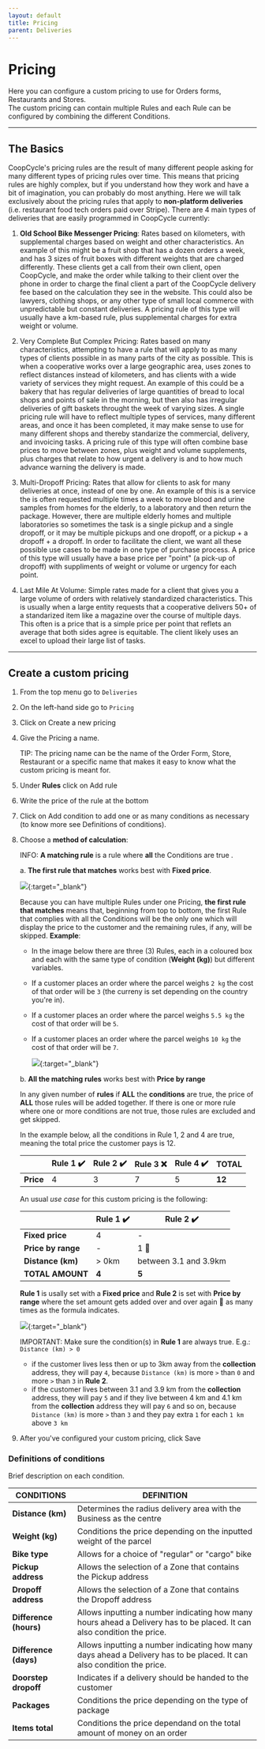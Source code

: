```yaml
---
layout: default
title: Pricing
parent: Deliveries
---
```


# Pricing

<div class="alert mt-3 alert-info" role="alert">
Here you can configure a custom pricing to use for Orders forms, Restaurants and Stores.<br>
The custom pricing can contain multiple Rules and each Rule can be configured by combining the different Conditions. <!--See <a href="/en/admin/deliveries/pricing/#definitions-of-conditions">Definitions of Conditions</a> to know more.-->

</div>

---

## The Basics
CoopCycle's pricing rules are the result of many different people asking for many different types of pricing rules over time. This means that pricing rules are highly complex, but if you understand how they work and have a bit of imagination, you can probably do most anything. Here we will talk exclusively about the pricing rules that apply to **non-platform deliveries** (i.e. restaurant food tech orders paid over Stripe). There are 4 main types of deliveries that are easily programmed in CoopCycle currently:

1. **Old School Bike Messenger Pricing**: Rates based on kilometers, with supplemental charges based on weight and other characteristics. An example of this might be a fruit shop that has a dozen orders a week, and has 3 sizes of fruit boxes with different weights that are charged differently. These clients get a call from their own client, open CoopCycle, and make the order while talking to their client over the phone in order to charge the final client a part of the CoopCycle delivery fee based on the calculation they see in the website. This could also be lawyers, clothing shops, or any other type of small local commerce with unpredictable but constant deliveries. A pricing rule of this type will usually have a km-based rule, plus supplemental charges for extra weight or volume. 

2. Very Complete But Complex Pricing: Rates based on many characteristics, attempting to have a rule that will apply to as many types of clients possible in as many parts of the city as possible. This is when a cooperative works over a large geographic area, uses zones to reflect distances instead of kilometers, and has clients with a wide variety of services they might request. An example of this could be a bakery that has regular deliveries of large quantities of bread to local shops and points of sale in the morning, but then also has irregular deliveries of gift baskets throught the week of varying sizes. A single pricing rule will have to reflect multiple types of services, many different areas, and once it has been completed, it may make sense to use for many different shops and thereby standarize the commercial, delivery, and invoicing tasks. A pricing rule of this type will often combine base prices to move between zones, plus weight and volume supplements, plus charges that relate to how urgent a delivery is and to how much advance warning the delivery is made. 

3. Multi-Dropoff Pricing: Rates that allow for clients to ask for many deliveries at once, instead of one by one. An example of this is a service the is often requested multiple times a week to move blood and urine samples from homes for the elderly, to a laboratory and then return the package. However, there are multiple elderly homes and multiple laboratories so sometimes the task is a single pickup and a single dropoff, or it may be multiple pickups and one dropoff, or a pickup + a dropoff + a dropoff. In order to facilitate the client, we want all these possible use cases to be made in one type of purchase process. A price of this type will usually have a base price per "point" (a pick-up of dropoff) with suppliments of weight or volume or urgency for each point. 

4. Last Mile At Volume: Simple rates made for a client that gives you a large volume of orders with relatively standardized characteristics. This is usually when a large entity requests that a cooperative delivers 50+ of a standarized item like a magazine over the course of multiple days. This often is a price that is a simple price per point that reflets an average that both sides agree is equitable. The client likely uses an excel to upload their large list of tasks. 

---

## Create a custom pricing
1. From the top menu go to `Deliveries`
2. On the left-hand side go to `Pricing`
3. Click on <span class="badge badge-success"><i class="fa fa-plus"></i> Create a new pricing</span>
4. Give the Pricing a name.
   
   <span class="badge badge-info">TIP:</span><span> The pricing name can be the name of the Order Form, Store, Restaurant or a specific name that makes it easy to know what the custom pricing is meant for</span>.
5. Under **Rules** click on <span class="badge badge-success"> <i class="fa fa-plus"></i> Add rule</span>
6. Write the price of the rule at the bottom
7. Click on <span class="badge badge-warning"><i class="fa fa-plus"></i> Add condition</span> to add one or as many conditions as necessary (to know more see Definitions of conditions).
8. Choose a **method of calculation**:
   
      <span class="badge badge-info">INFO: </span><span> <strong>A matching rule</strong> is a rule where <strong>all</strong> the Conditions are true </span>.
   
   a. **The first rule that matches** works best with **Fixed price**.

      [![](/assets/images/pricingFirstRulePlusFixedPrice.png)](/assets/images/pricingFirstRulePlusFixedPrice.png){:target="\_blank"}

    Because you can have multiple Rules under one Pricing, **the first rule that matches** means that, beginning from top to bottom, the first Rule that complies with all the Conditions will be the only one which will display the price to the customer and the remaining rules, if any, will be skipped.
    **Example**:
     - In the image below there are three (3) Rules, each in a coloured box and each with the same type of condition (**Weight (kg)**) but different variables.
     - If a customer places an order where the parcel weighs `2 kg` the cost of that order will be `3` (the curreny is set depending on the country you're in).
     - If a customer places an order where the parcel weighs `5.5 kg` the cost of that order will be `5`.
     - If a customer places an order where the parcel weighs `10 kg` the cost of that order will be `7`.
  
         [![](/assets/images/pricingFirstMatchingRule.png)](/assets/images/pricingFirstMatchingRule.png){:target="\_blank"}  


    b. **All the matching rules** works best with **Price by range**

      In any given number of **rules** if **ALL** the **conditions** are true, the price of **ALL** those rules will be added together. If there is one or more rule where one or more conditions are not true, those rules are excluded and get skipped.

      In the example below, all the conditions in Rule 1, 2 and 4 are true, meaning the total price the customer pays is 12.

      |           | Rule 1 ✔️ | Rule 2 ✔️ | Rule 3 ❌ | Rule 4 ✔️ | TOTAL  |
      | --------- | -------- | -------- | -------- | -------- | ------ |
      | **Price** | 4        | 3        | 7        | 5        | **12** |

      An usual *use case* for this custom pricing is the following:

      |                    | Rule 1 ✔️ | Rule 2 ✔️              |
      | ------------------ | -------- | --------------------- |
      | **Fixed price**    | 4        | -                     |
      | **Price by range** | -        | 1 🔄                   |
      | **Distance (km)**  | > 0km    | between 3.1 and 3.9km |
      | **TOTAL AMOUNT**   | **4**    | **5**                 |

      **Rule 1** is usally set with a **Fixed price** and **Rule 2** is set with **Price by range** where the set amount gets added over and over again 🔄 as many times as the formula indicates.

      [![](/assets/images/pricingAllMatchingRules.png)](/assets/images/pricingAllMatchingRules.png){:target="_blank"}


      <span class="badge badge-info">IMPORTANT:</span><span> Make sure the condition(s) in <strong>Rule 1</strong> are always true. E.g.: `Distance (km) > 0`</span>

      - if the customer lives less then or up to 3km away from the **collection** address, they will pay `4`, because `Distance (km)` is more `>` than `0` and more `>` than `3` in **Rule 2**.
      - if the customer lives between 3.1 and 3.9 km from the **collection** address, they will pay `5` and if they live between 4 km and 4.1 km from the **collection** address they will pay `6` and so on, because `Distance (km)` is more `>` than `3` and they pay extra `1` for each `1 km` above `3 km`  
  
9.  After you've configured your custom pricing, click <span class="badge badge-primary">Save</span>


### Definitions of conditions
Brief description on each condition.

| CONDITIONS             | DEFINITION                                                                                                              |
| ---------------------- | ----------------------------------------------------------------------------------------------------------------------- |
| **Distance (km)**      | Determines the radius delivery area with the Business as the centre                                                     |
| **Weight (kg)**        | Conditions the price depending on the inputted weight of the parcel                                                     |
| **Bike type**          | Allows for a choice of "regular" or "cargo" bike                                                                        |
| **Pickup address**     | Allows the selection of a Zone that contains the Pickup address                                                         |
| **Dropoff address**    | Allows the selection of a Zone that contains the Dropoff address                                                        |
| **Difference (hours)** | Allows inputting a number indicating how many hours ahead a Delivery has to be placed. It can also condition the price. |
| **Difference (days)**  | Allows inputting a number indicating how many days ahead a Delivery has to be placed. It can also condition the price.  |
| **Doorstep dropoff**   | Indicates if a delivery should be handed to the customer                                                                |
| **Packages**           | Conditions the price depending on the type of package                                                                   |
| **Items total**        | Conditions the price dependand on the total amount of money on an order                                                 |
